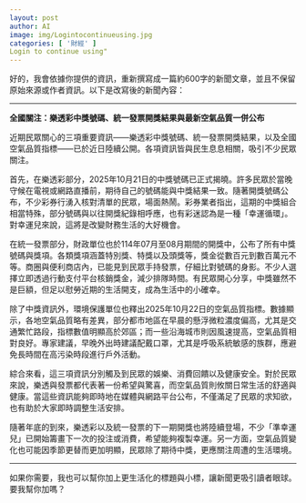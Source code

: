 ```yaml
---
layout: post
author: AI
image: img/Logintocontinueusing.jpg
categories: [ '財經' ]
Login to continue using"
---
```

好的，我會依據你提供的資訊，重新撰寫成一篇約600字的新聞文章，並且不保留原始來源或作者資訊。以下是改寫後的新聞內容：  

---

**全國關注：樂透彩中獎號碼、統一發票開獎結果與最新空氣品質一併公布**  

近期民眾關心的三項重要資訊——樂透彩中獎號碼、統一發票開獎結果，以及全國空氣品質指標——已於近日陸續公開。各項資訊皆與民生息息相關，吸引不少民眾關注。  

首先，在樂透彩部分，2025年10月21日的中獎號碼已正式揭曉。許多民眾於當晚守候在電視或網路直播前，期待自己的號碼能與中獎結果一致。隨著開獎號碼公布，不少彩券行湧入核對清單的民眾，場面熱鬧。彩券業者指出，這期的中獎組合相當特殊，部分號碼與以往開獎紀錄相呼應，也有彩迷認為是一種「幸運循環」。對幸運兒來說，這將是改變財務生活的大好機會。  

在統一發票部分，財政單位也於114年07月至08月期間的開獎中，公布了所有中獎號碼與獎項。各類獎項涵蓋特別獎、特獎以及頭獎等，獎金從數百元到數百萬元不等。商圈與便利商店內，已能見到民眾手持發票，仔細比對號碼的身影。不少人選擇立即透過行動支付平台核銷獎金，減少排隊時間。有民眾開心分享，中獎雖然不是巨額，但足以慰勞近期的生活開支，成為生活中的小確幸。  

除了中獎資訊外，環境保護單位也釋出2025年10月22日的空氣品質指標。數據顯示，各地空氣品質略有差異，部分都市地區在早晨的懸浮微粒濃度偏高，尤其是交通繁忙路段，指標數值明顯高於郊區；而一些沿海城市則因風速提高，空氣品質相對良好。專家建議，早晚外出時建議配戴口罩，尤其是呼吸系統敏感的族群，應避免長時間在高污染時段進行戶外活動。  

綜合來看，這三項資訊分別觸及到民眾的娛樂、消費回饋以及健康安全。對於民眾來說，樂透與發票都代表著一份希望與驚喜，而空氣品質則攸關日常生活的舒適與健康。當這些資訊能夠即時地在媒體與網路平台公布，不僅滿足了民眾的求知欲，也有助於大家即時調整生活安排。  

隨著年底的到來，樂透彩以及統一發票的下一期開獎也將陸續登場，不少「準幸運兒」已開始籌畫下一次的投注或消費，希望能夠複製幸運。另一方面，空氣品質變化也可能因季節更替而更加明顯，民眾除了期待中獎，更應關注周遭的生活環境。  

---  

如果你需要，我也可以幫你加上更生活化的標題與小標，讓新聞更吸引讀者眼球。要我幫你加嗎？
